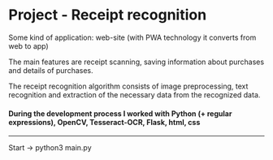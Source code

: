 # Project - Receipt recognition

Some kind of application: web-site (with PWA technology it converts from web to app)


The main features are receipt scanning, saving information about purchases and details of purchases.


The receipt recognition algorithm consists of image preprocessing, text recognition and extraction of the necessary data from the recognized data.


#### During the development process I worked with Python (+ regular expressions), OpenCV, Tesseract-OCR, Flask, html, css

<hr>

Start -> python3 main.py
